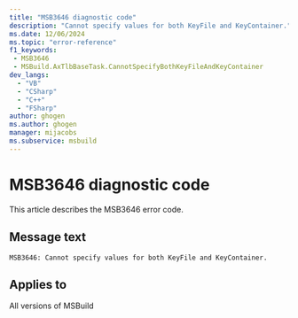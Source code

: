 ```yaml
---
title: "MSB3646 diagnostic code"
description: "Cannot specify values for both KeyFile and KeyContainer."
ms.date: 12/06/2024
ms.topic: "error-reference"
f1_keywords:
 - MSB3646
 - MSBuild.AxTlbBaseTask.CannotSpecifyBothKeyFileAndKeyContainer
dev_langs:
  - "VB"
  - "CSharp"
  - "C++"
  - "FSharp"
author: ghogen
ms.author: ghogen
manager: mijacobs
ms.subservice: msbuild
---
```


# MSB3646 diagnostic code

<!-- :::ErrorDefinitionDescription::: -->
<!-- :::editable-content name="introDescription"::: -->
This article describes the MSB3646 error code.
<!-- :::editable-content-end::: -->

## Message text

```output
MSB3646: Cannot specify values for both KeyFile and KeyContainer.
```

<!-- :::editable-content name="postOutputDescription"::: -->
<!--
{StrBegin="MSB3646: "}
-->
<!-- :::editable-content-end::: -->
<!-- :::ErrorDefinitionDescription-end::: -->

## Applies to

All versions of MSBuild
